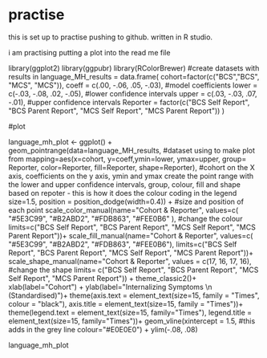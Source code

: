# practise

this is set up to practise pushing to github. written in R studio. 

i am practising putting a plot into the read me file


library(ggplot2)
library(ggpubr)
library(RColorBrewer)
#create datasets with results in 
language_MH_results = data.frame(
  cohort=factor(c("BCS","BCS", "MCS",  "MCS")), 
  coeff = c(.00, -.06, .05, -.03), #model coefficients
  lower = c(-.03, -.08, .02, -.05), #lower confidence intervals
  upper = c(.03, -.03, .07, -.01), #upper confidence intervals
  Reporter = factor(c("BCS Self Report", "BCS Parent Report", 
                      "MCS Self Report", "MCS Parent Report"))
)


#plot

language_mh_plot <- ggplot() +
  geom_pointrange(data=language_MH_results, #dataset using to make plot from
                  mapping=aes(x=cohort, y=coeff,ymin=lower, ymax=upper,  group= Reporter, color=Reporter, fill=Reporter, shape=Reporter), #cohort on the X axis, coefficients on the y axis, ymin and ymax create the point range with the lower and upper confidence intervals, group, colour, fill and shape based on repoter - this is how it does the colour coding in the legend
                  size=1.5,  position = position_dodge(width=0.4)) + #size and position of each point
  scale_color_manual(name="Cohort & Reporter", values=c( "#5E3C99",  "#B2ABD2",  "#FDB863", "#FEE0B6" ), #change the colour
                     limits=c("BCS Self Report", "BCS Parent Report", "MCS Self Report", "MCS Parent Report"))+
  scale_fill_manual(name="Cohort & Reporter", values=c(  "#5E3C99",  "#B2ABD2", "#FDB863", "#FEE0B6"), 
                    limits=c("BCS Self Report", "BCS Parent Report", "MCS Self Report", "MCS Parent Report"))+
  scale_shape_manual(name="Cohort & Reporter", values = c(17, 16, 17, 16), #change the shape
                     limits= c("BCS Self Report", "BCS Parent Report", "MCS Self Report", "MCS Parent Report")) +
  theme_classic2()+
  xlab(label="Cohort") +
  ylab(label="Internalizing Symptoms \n (Standardised)")+
  theme(axis.text = element_text(size=15, family = "Times", 
                                 colour = "black"), 
        axis.title = element_text(size=15, 
                                  family = "Times"))+
  theme(legend.text = element_text(size=15, 
                                   family="Times"), 
        legend.title = element_text(size=15, 
                                    family="Times"))+
  geom_vline(xintercept = 1.5, #this adds in the grey line 
             colour="#E0E0E0") +
  ylim(-.08, .08) 
  
language_mh_plot
  